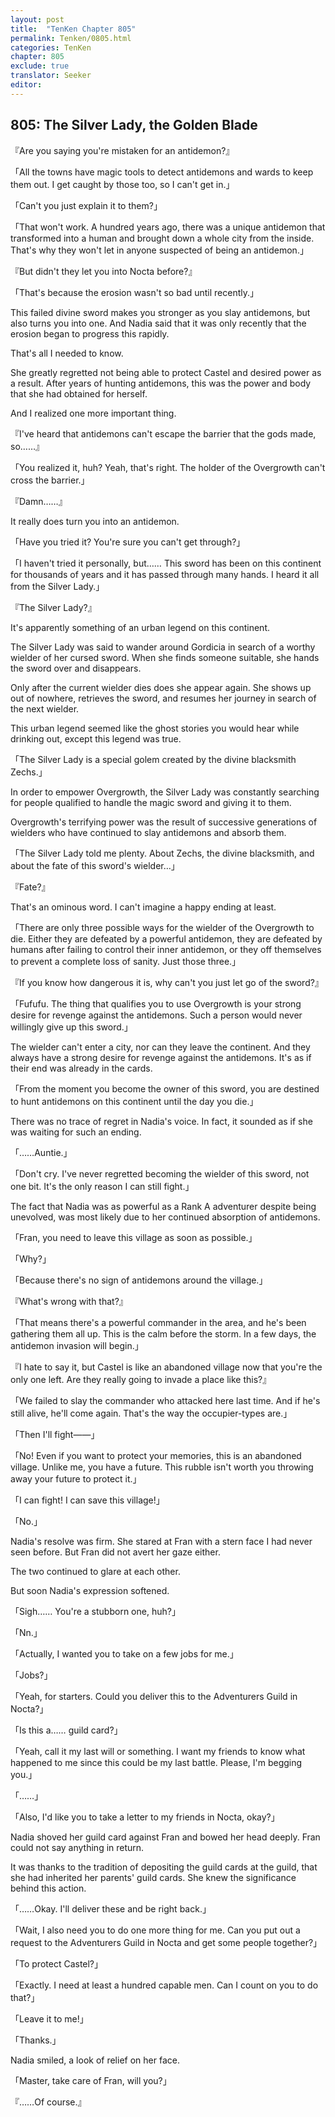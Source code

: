 ```yaml
---
layout: post
title:  "TenKen Chapter 805"
permalink: Tenken/0805.html
categories: TenKen
chapter: 805
exclude: true
translator: Seeker
editor: 
---
```

<h2 id="ch805">805: The Silver Lady, the Golden Blade</h2>

『Are you saying you're mistaken for an antidemon?』

「All the towns have magic tools to detect antidemons and wards to keep them out. I get caught by those too, so I can't get in.」

「Can't you just explain it to them?」

「That won't work. A hundred years ago, there was a unique antidemon that transformed into a human and brought down a whole city from the inside. That's why they won't let in anyone suspected of being an antidemon.」

『But didn't they let you into Nocta before?』

「That's because the erosion wasn't so bad until recently.」

This failed divine sword makes you stronger as you slay antidemons, but also turns you into one. And Nadia said that it was only recently that the erosion began to progress this rapidly.

That's all I needed to know.

She greatly regretted not being able to protect Castel and desired power as a result. After years of hunting antidemons, this was the power and body that she had obtained for herself.

And I realized one more important thing.

『I've heard that antidemons can't escape the barrier that the gods made, so……』

「You realized it, huh? Yeah, that's right. The holder of the Overgrowth can't cross the barrier.」

『Damn……』

It really does turn you into an antidemon.

「Have you tried it? You're sure you can't get through?」

「I haven't tried it personally, but…… This sword has been on this continent for thousands of years and it has passed through many hands. I heard it all from the Silver Lady.」

『The Silver Lady?』

It's apparently something of an urban legend on this continent.

The Silver Lady was said to wander around Gordicia in search of a worthy wielder of her cursed sword. When she finds someone suitable, she hands the sword over and disappears.

Only after the current wielder dies does she appear again. She shows up out of nowhere, retrieves the sword, and resumes her journey in search of the next wielder.

This urban legend seemed like the ghost stories you would hear while drinking out, except this legend was true.

「The Silver Lady is a special golem created by the divine blacksmith Zechs.」

In order to empower Overgrowth, the Silver Lady was constantly searching for people qualified to handle the magic sword and giving it to them.

Overgrowth's terrifying power was the result of successive generations of wielders who have continued to slay antidemons and absorb them.

「The Silver Lady told me plenty. About Zechs, the divine blacksmith, and about the fate of this sword's wielder…」

『Fate?』

That's an ominous word. I can't imagine a happy ending at least.

「There are only three possible ways for the wielder of the Overgrowth to die. Either they are defeated by a powerful antidemon, they are defeated by humans after failing to control their inner antidemon, or they off themselves to prevent a complete loss of sanity. Just those three.」

『If you know how dangerous it is, why can't you just let go of the sword?』

「Fufufu. The thing that qualifies you to use Overgrowth is your strong desire for revenge against the antidemons. Such a person would never willingly give up this sword.」

The wielder can't enter a city, nor can they leave the continent. And they always have a strong desire for revenge against the antidemons. It's as if their end was already in the cards.

「From the moment you become the owner of this sword, you are destined to hunt antidemons on this continent until the day you die.」

There was no trace of regret in Nadia's voice. In fact, it sounded as if she was waiting for such an ending.

「……Auntie.」

「Don't cry. I've never regretted becoming the wielder of this sword, not one bit. It's the only reason I can still fight.」

The fact that Nadia was as powerful as a Rank A adventurer despite being unevolved, was most likely due to her continued absorption of antidemons.

「Fran, you need to leave this village as soon as possible.」

「Why?」

「Because there's no sign of antidemons around the village.」

『What's wrong with that?』

「That means there's a powerful commander in the area, and he's been gathering them all up. This is the calm before the storm. In a few days, the antidemon invasion will begin.」

『I hate to say it, but Castel is like an abandoned village now that you're the only one left. Are they really going to invade a place like this?』

「We failed to slay the commander who attacked here last time. And if he's still alive, he'll come again. That's the way the occupier-types are.」

「Then I'll fight――」

「No! Even if you want to protect your memories, this is an abandoned village. Unlike me, you have a future. This rubble isn't worth you throwing away your future to protect it.」

「I can fight! I can save this village!」

「No.」

Nadia's resolve was firm. She stared at Fran with a stern face I had never seen before. But Fran did not avert her gaze either.

The two continued to glare at each other.

But soon Nadia's expression softened.

「Sigh…… You're a stubborn one, huh?」

「Nn.」

「Actually, I wanted you to take on a few jobs for me.」

「Jobs?」

「Yeah, for starters. Could you deliver this to the Adventurers Guild in Nocta?」

「Is this a…… guild card?」

「Yeah, call it my last will or something. I want my friends to know what happened to me since this could be my last battle. Please, I'm begging you.」

「……」

「Also, I'd like you to take a letter to my friends in Nocta, okay?」

Nadia shoved her guild card against Fran and bowed her head deeply. Fran could not say anything in return.

It was thanks to the tradition of depositing the guild cards at the guild, that she had inherited her parents' guild cards. She knew the significance behind this action.

「……Okay. I'll deliver these and be right back.」

「Wait, I also need you to do one more thing for me. Can you put out a request to the Adventurers Guild in Nocta and get some people together?」

「To protect Castel?」

「Exactly. I need at least a hundred capable men. Can I count on you to do that?」

「Leave it to me!」

「Thanks.」

Nadia smiled, a look of relief on her face.

「Master, take care of Fran, will you?」

『……Of course.』




